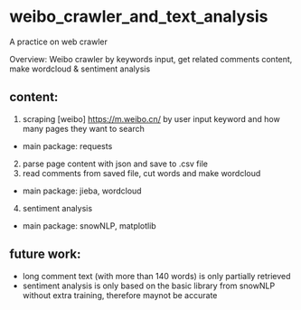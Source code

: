 # weibo_crawler_and_text_analysis  
A practice on web crawler

Overview: Weibo crawler by keywords input, get related comments content, make wordcloud &amp; sentiment analysis  
## content:  
1. scraping [weibo] https://m.weibo.cn/ by user input keyword and how many pages they want to search
- main package: requests
2. parse page content with json and save to .csv file
3. read comments from saved file, cut words and make wordcloud
- main package: jieba, wordcloud
4. sentiment analysis
- main package: snowNLP, matplotlib
  
## future work:  
- long comment text (with more than 140 words) is only partially retrieved
- sentiment analysis is only based on the basic library from snowNLP without extra training, therefore maynot be accurate
